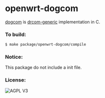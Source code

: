 # openwrt-dogcom
[dogcom](https://github.com/mchome/dogcom.git) is [drcom-generic](https://github.com/drcoms/drcom-generic) implementation in C.

### To build:
```bash
$ make package/openwrt-dogcom/compile
```

### Notice:
This package do not include a init file.

### License:
![AGPL V3](https://cloud.githubusercontent.com/assets/7392658/20011165/a0caabdc-a2e5-11e6-974c-8d4961c7d6d3.png)